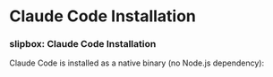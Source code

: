 # Claude Code Installation

<!-- Source: slipbox@68468a7de53c CLAUDE.md -->
### slipbox: Claude Code Installation

Claude Code is installed as a native binary (no Node.js dependency):
```bash
